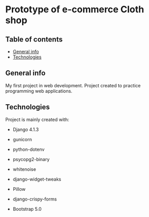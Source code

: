 # Prototype of e-commerce Cloth shop

## Table of contents
* [General info](#general-info)
* [Technologies](#technologies)

## General info
My first project in web development. Project created to practice programming web applications.

## Technologies

Project is mainly created with:

* Django 4.1.3
* gunicorn
* python-dotenv
* psycopg2-binary
* whitenoise
* django-widget-tweaks
* Pillow
* django-crispy-forms

* Bootstrap 5.0

